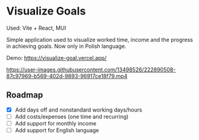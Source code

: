 # Visualize Goals

Used: Vite + React, MUI

Simple application used to visualize worked time, income and the progress in achieving goals. Now only in Polish language.

Demo: https://visualize-goal.vercel.app/

https://user-images.githubusercontent.com/13498526/222890508-87c97969-b569-402d-9893-96917ce18f79.mp4


## Roadmap

- [x] Add days off and nonstandard working days/hours
- [ ] Add costs/expenses (one time and recurring)
- [ ] Add support for monthly income
- [ ] Add support for English language
